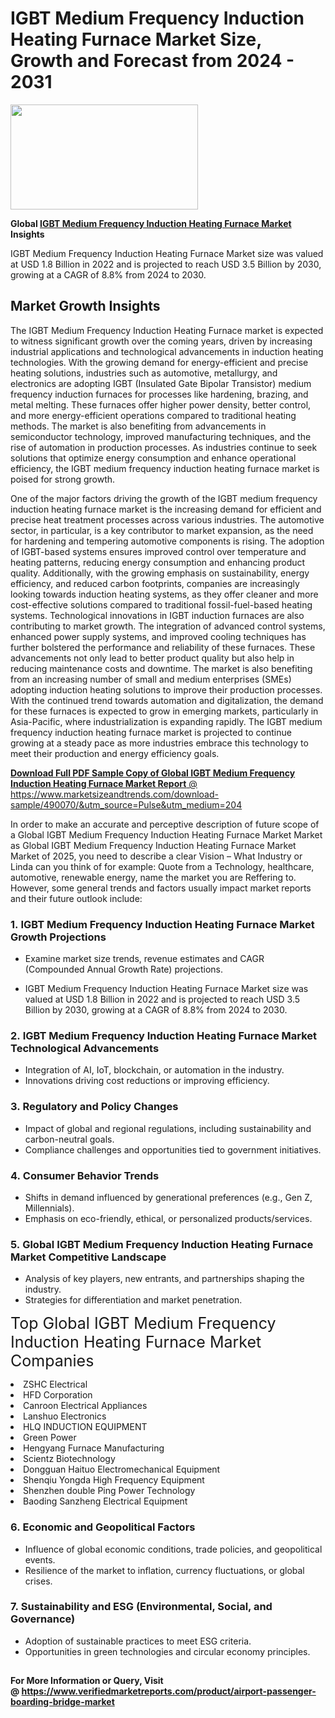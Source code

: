 <H1>IGBT Medium Frequency Induction Heating Furnace Market Size, Growth and Forecast from 2024 - 2031</H1><img class="aligncenter size-medium wp-image-584254" src="https://thirdeyenews.in/wp-content/uploads/2024/09/Global-Market-Research-300x168.jpeg" alt="" width="300" height="168" /><p><strong>Global&nbsp;<a href="https://www.marketsizeandtrends.com/download-sample/490070/&amp;utm_source=Pulse&amp;utm_medium=204">IGBT Medium Frequency Induction Heating Furnace Market</a> Insights</strong></p><p>IGBT Medium Frequency Induction Heating Furnace Market size was valued at USD 1.8 Billion in 2022 and is projected to reach USD 3.5 Billion by 2030, growing at a CAGR of 8.8% from 2024 to 2030.</p><p><h2>Market Growth Insights</h2> <p>The IGBT Medium Frequency Induction Heating Furnace market is expected to witness significant growth over the coming years, driven by increasing industrial applications and technological advancements in induction heating technologies. With the growing demand for energy-efficient and precise heating solutions, industries such as automotive, metallurgy, and electronics are adopting IGBT (Insulated Gate Bipolar Transistor) medium frequency induction furnaces for processes like hardening, brazing, and metal melting. These furnaces offer higher power density, better control, and more energy-efficient operations compared to traditional heating methods. The market is also benefiting from advancements in semiconductor technology, improved manufacturing techniques, and the rise of automation in production processes. As industries continue to seek solutions that optimize energy consumption and enhance operational efficiency, the IGBT medium frequency induction heating furnace market is poised for strong growth.</p> <p><a href="#"></a></p> <p>One of the major factors driving the growth of the IGBT medium frequency induction heating furnace market is the increasing demand for efficient and precise heat treatment processes across various industries. The automotive sector, in particular, is a key contributor to market expansion, as the need for hardening and tempering automotive components is rising. The adoption of IGBT-based systems ensures improved control over temperature and heating patterns, reducing energy consumption and enhancing product quality. Additionally, with the growing emphasis on sustainability, energy efficiency, and reduced carbon footprints, companies are increasingly looking towards induction heating systems, as they offer cleaner and more cost-effective solutions compared to traditional fossil-fuel-based heating systems. Technological innovations in IGBT induction furnaces are also contributing to market growth. The integration of advanced control systems, enhanced power supply systems, and improved cooling techniques has further bolstered the performance and reliability of these furnaces. These advancements not only lead to better product quality but also help in reducing maintenance costs and downtime. The market is also benefiting from an increasing number of small and medium enterprises (SMEs) adopting induction heating solutions to improve their production processes. With the continued trend towards automation and digitalization, the demand for these furnaces is expected to grow in emerging markets, particularly in Asia-Pacific, where industrialization is expanding rapidly. The IGBT medium frequency induction heating furnace market is projected to continue growing at a steady pace as more industries embrace this technology to meet their production and energy efficiency goals. <p><a href="#"></p><p><span class=""><strong>Download Full PDF Sample Copy of Global IGBT Medium Frequency Induction Heating Furnace Market Report</strong> @ <a href="https://www.marketsizeandtrends.com/download-sample/490070/&amp;utm_source=Pulse&amp;utm_medium=204" target="_blank">https://www.marketsizeandtrends.com/download-sample/490070/&amp;utm_source=Pulse&amp;utm_medium=204</a></span></p><p>In order to make an accurate and perceptive description of future scope of a Global&nbsp;IGBT Medium Frequency Induction Heating Furnace Market Market as Global&nbsp;IGBT Medium Frequency Induction Heating Furnace Market Market of 2025, you need to describe a clear Vision &ndash; What Industry or Linda can you think of for example: Quote from a Technology, healthcare, automotive, renewable energy, name the market you are Reffering to. However, some general trends and factors usually impact market reports and their future outlook include:</p><h3>1.&nbsp;<strong>IGBT Medium Frequency Induction Heating Furnace Market Growth Projections</strong></h3><ul><li>Examine market size trends, revenue estimates and CAGR (Compounded Annual Growth Rate) projections.</li><li><p>IGBT Medium Frequency Induction Heating Furnace Market size was valued at USD 1.8 Billion in 2022 and is projected to reach USD 3.5 Billion by 2030, growing at a CAGR of 8.8% from 2024 to 2030.</p></li></ul><h3>2.&nbsp;<strong>IGBT Medium Frequency Induction Heating Furnace Market Technological Advancements</strong></h3><ul><li>Integration of AI, IoT, blockchain, or automation in the industry.</li><li>Innovations driving cost reductions or improving efficiency.</li></ul><h3>3.&nbsp;<strong>Regulatory and Policy Changes</strong></h3><ul><li>Impact of global and regional regulations, including sustainability and carbon-neutral goals.</li><li>Compliance challenges and opportunities tied to government initiatives.</li></ul><h3>4.&nbsp;<strong>Consumer Behavior Trends</strong></h3><ul><li>Shifts in demand influenced by generational preferences (e.g., Gen Z, Millennials).</li><li>Emphasis on eco-friendly, ethical, or personalized products/services.</li></ul><h3>5.&nbsp;<strong>Global IGBT Medium Frequency Induction Heating Furnace Market Competitive Landscape</strong></h3><ul><li>Analysis of key players, new entrants, and partnerships shaping the industry.</li><li>Strategies for differentiation and market penetration.</li></ul><p data-pm-slice="1 1 []"><span style="color: inherit; font-family: inherit; font-size: 25px;">Top Global IGBT Medium Frequency Induction Heating Furnace Market Companies</span></p><div class="" data-test-id=""><p><li>ZSHC Electrical</li><li> HFD Corporation</li><li> Canroon Electrical Appliances</li><li> Lanshuo Electronics</li><li> HLQ INDUCTION EQUIPMENT</li><li> Green Power</li><li> Hengyang Furnace Manufacturing</li><li> Scientz Biotechnology</li><li> Dongguan Haituo Electromechanical Equipment</li><li> Shenqiu Yongda High Frequency Equipment</li><li> Shenzhen double Ping Power Technology</li><li> Baoding Sanzheng Electrical Equipment</li></p></div><h3>6.&nbsp;<strong>Economic and Geopolitical Factors</strong></h3><ul><li>Influence of global economic conditions, trade policies, and geopolitical events.</li><li>Resilience of the market to inflation, currency fluctuations, or global crises.</li></ul><h3>7.&nbsp;<strong>Sustainability and ESG (Environmental, Social, and Governance)</strong></h3><ul><li>Adoption of sustainable practices to meet ESG criteria.</li><li>Opportunities in green technologies and circular economy principles.</li></ul><h2><strong style="font-size: 14px;">For More Information or Query, Visit @&nbsp;</strong><a style="background-color: #ffffff; font-size: 14px;" href="https://www.marketsizeandtrends.com/report/igbt-medium-frequency-induction-heating-furnace-market/" target="_blank">https://www.verifiedmarketreports.com/product/airport-passenger-boarding-bridge-market</a></h2>

